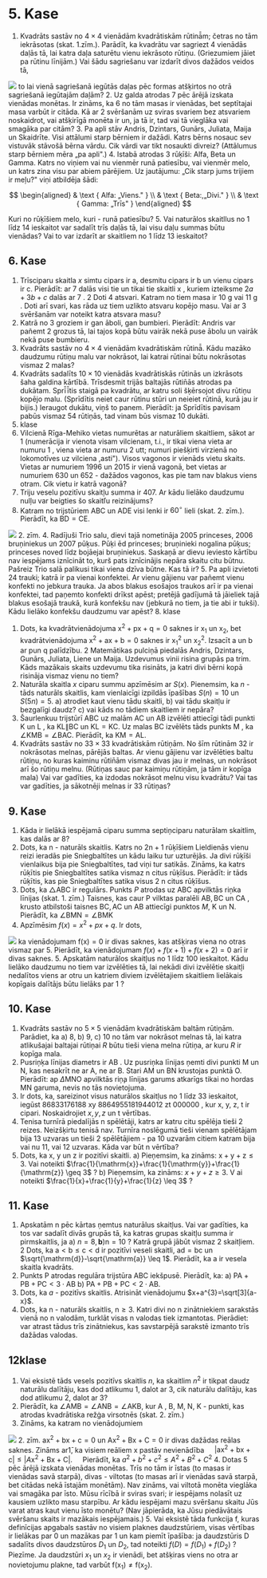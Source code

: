 # 5. Kase 

1. Kvadrāts sastāv no $4 \times 4$ vienādām kvadrātiskām rūtinā̄m; četras no tām iekrāsotas (skat. 1.zīm.). Parādīt, ka kvadrātu var sagriezt 4 vienādās daḷās tā, lai katra daļa saturētu vienu iekrāsoto rūtiṇu. (Griezumiem jāiet pa rūtinu līnijām.)
Vai šādu sagriešanu var izdarīt divos dažādos veidos tā,

![](https://cdn.mathpix.com/cropped/2024_08_22_dc831c6314074e8e740ag-1.jpg?height=266&width=217&top_left_y=292&top_left_x=1185)
to lai vienā sagriešanā iegūtās daḷas pēc formas atšķirtos no otrā sagriešanā iegūtajām daļām?
2. Uz galda atrodas 7 pēc ārējā izskata vienādas monētas. Ir zināms, ka 6 no tām masas ir vienādas, bet septītajai masa varbūt ir citāda. Kā ar 2 svēršanām uz sviras svariem bez atsvariem noskaidrot, vai atšķirīgā monēta ir un, ja tā ir, tad vai tā vieglāka vai smagāka par citām?
3. Pa apli stāv Andris, Dzintars, Gunārs, Juliata, Maija un Skaidrīte. Visi attālumi starp bērniem ir dažādi. Katrs bērns nosauc sev vistuvāk stāvošā bērna vārdu. Cik vārdi var tikt nosaukti divreiz? (Attālumus starp bērniem mēra „pa apli".)
4. Istabā atrodas 3 rūķīši: Alfa, Beta un Gamma. Katrs no viņiem vai nu vienmēr runā patiesību, vai vienmēr melo, un katrs zina visu par abiem pārējiem. Uz jautājumu: „Cik starp jums trijiem ir meļu?" viṇi atbildēja šādi:

$$
\begin{aligned}
& \text { Alfa: „Viens." } \\
& \text { Beta:,„Divi." } \\
& \text { Gamma: „Trīs" }
\end{aligned}
$$

Kuri no rūķīšiem melo, kuri - runā patiesību?
5. Vai naturālos skaitllus no 1 līdz 14 ieskaitot var sadalīt trīs daḷās tā, lai visu daḷu summas būtu vienādas?
Vai to var izdarīt ar skaitliem no 1 līdz 13 ieskaitot?

## 6. Kase

1. Trīsciparu skaitla $x$ simtu cipars ir a, desmitu cipars ir b un vienu cipars ir c. Pierādīt: ar 7 dalās visi tie un tikai tie skaitli x , kuriem izteiksme $2 a+3 b+c$ dalās ar 7 .
2 Doti 4 atsvari. Katram no tiem masa ir 10 g vai 11 g . Doti arī svari, kas rāda uz tiem uzlikto atsvaru kopējo masu. Vai ar 3 svēršanām var noteikt katra atsvara masu?
2. Katrā no 3 groziem ir gan āboli, gan bumbieri. Pierādīt: Andris var pañemt 2 grozus tā, lai tajos kopā būtu vairāk nekā puse ābolu un vairāk nekā puse bumbieru.
3. Kvadrāts sastāv no $4 \times 4$ vienādām kvadrātiskām rūtinā̄. Kādu mazāko daudzumu rūtiņu malu var nokrāsot, lai katrai rūtinai būtu nokrāsotas vismaz 2 malas?
4. Kvadrāts sadalīts $10 \times 10$ vienādās kvadrātiskās rūtinās un izkrāsots šaha galdina kārtībā. Trīsdesmit trijās baltajās rūtin̄ās atrodas pa dukātam. Sprī̄ī̄tis staigā pa kvadrātu, ar katru soli šķērsojot divu rūtiņu kopējo malu. (Sprīdītis neiet caur rūtinu stūri un neieiet rūtinā, kurā jau ir bijis.) Ieraugot dukātu, viņš to panem.
Pierādīt: ja Sprīdītis pavisam pabūs vismaz 54 rūtiņās, tad vinam būs vismaz 10 dukāti.
5. klase
6. Vilcienā Rīga-Mehiko vietas numurētas ar naturāliem skaitliem, sākot ar 1 (numerācija ir vienota visam vilcienam, t.i., ir tikai viena vieta ar numuru 1 , viena vieta ar numuru 2 utt; numuri piešķirti virzienā no lokomotīves uz vilciena ,asti"). Visos vagonos ir vienāds vietu skaits. Vietas ar numuriem 1996 un 2015 ir vienā vagonā, bet vietas ar numuriem 630 un 652 - dažādos vagonos, kas pie tam nav blakus viens otram. Cik vietu ir katrā vagonā?
7. Triju veselu pozitīvu skaitļu summa ir 407. Ar kādu lielāko daudzumu nulļu var beigties šo skaitľu reizinājums?
8. Katram no trijstūriem ABC un ADE visi lenki ir $60^{\circ}$ lieli (skat. 2. zīm.). Pierādīt, ka $\mathrm{BD}=\mathrm{CE}$.

![](https://cdn.mathpix.com/cropped/2024_08_22_dc831c6314074e8e740ag-2.jpg?height=456&width=367&top_left_y=663&top_left_x=1032)
2. zīm.
4. Radījuši Trio salu, dievi tajā nometināja 2005 princeses, 2006 bruņiniekus un 2007 pūķus. Pūķi ēd princeses; bruņinieki nogalina pūķus; princeses noved līdz bojāejai bruņiniekus. Saskaņā ar dievu ieviesto kārtību nav iespējams iznīcināt to, kurš pats iznīcinājis nepāra skaitu citu būtnu. Pašreiz Trio salā palikusi tikai viena dzīva būtne. Kas tā ir?
5. Pa apli izvietoti 24 trauki; katrā ir pa vienai konfektei. Ar vienu gājienu var pañemt vienu konfekti no jebkura trauka. Ja abos blakus esošajos traukos arī ir pa vienai konfektei, tad paņemto konfekti drīkst apēst; pretējā gadījumā tā jāieliek tajā blakus esošajā traukā, kurā konfekšu nav (jebkurā no tiem, ja tie abi ir tukši). Kādu lielāko konfekšu daudzumu var apēst?
8. klase

1. Dots, ka kvadrātvienādojuma $\mathrm{x}^{2}+\mathrm{px}+\mathrm{q}=0$ saknes ir $\mathrm{x}_{1}$ un $\mathrm{x}_{2}$, bet kvadrātvienādojuma $\mathrm{x}^{2}+\mathrm{ax}+\mathrm{b}=0$ saknes ir $\mathrm{x}_{1}^{2}$ un $\mathrm{x}_{2}^{2}$. Izsacīt a un b ar pun q palīdzību.
2 Matemātikas pulciņā piedalās Andris, Dzintars, Gunārs, Juliata, Liene un Maija. Uzdevumus vinii risina grupās pa trim. Kāds mazākais skaits uzdevumu tika risināts, ja katri divi bērni kopā risināja vismaz vienu no tiem?
2. Naturāla skaitla $x$ ciparu summu apzīmēsim ar $S(x)$. Pienemsim, ka $n$ - tāds naturāls skaitlis, kam vienlaicīgi izpildās īpašības $S(n)=10$ un $S(5 n)=5$.
a) atrodiet kaut vienu tādu skaitli,
b) vai tādu skaitḷu ir bezgalīgi daudz?
c) vai kāds no tādiem skaitliem ir nepāra?
3. Šaurlenkuu trijstūrī ABC uz malām AC un AB izvēlēti attiecīgi tādi punkti K un L , ka $\mathrm{KL} \| \mathrm{BC}$ un $\mathrm{KL}=\mathrm{KC}$. Uz malas BC izvēlēts tāds punkts M , ka $\angle \mathrm{KMB}=\angle \mathrm{BAC}$. Pierādīt, ka $\mathrm{KM}=\mathrm{AL}$.
4. Kvadrāts sastāv no $33 \times 33$ kvadrātiskām rūtiņām. No šīm rūtinām 32 ir nokrāsotas melnas, pārējās baltas. Ar vienu gājienu var izvēlēties baltu rūtiņu, no kuras kaiminu rūtin̄ām vismaz divas jau ir melnas, un nokrāsot arī šo rūtiņu melnu. (Rūtiņas sauc par kaimiņu rūtiņām, ja tām ir kopīga mala)
Vai var gadīties, ka izdodas nokrāsot melnu visu kvadrātu?
Vai tas var gadīties, ja sākotnēji melnas ir 33 rūtiņas?

## 9. Kase

1. Kāda ir lielākā iespējamā ciparu summa septiņciparu naturālam skaitlim, kas dalās ar $8 ?$
2. Dots, ka n - naturāls skaitlis. Katrs no $2 \mathrm{n}+1$ rūķīšiem Lieldienās vienu reizi ieradās pie Sniegbaltītes un kādu laiku tur uzturējās. Ja divi rūķīši vienlaikus bija pie Sniegbaltītes, tad viņi tur satikās. Zināms, ka katrs rūḳītis pie Sniegbaltītes satika vismaz n citus rūķīšus.
Pierādīt: ir tāds rūķītis, kas pie Sniegbaltītes satika visus 2 n citus rūķīšus.
3. Dots, ka $\triangle \mathrm{ABC}$ ir regulārs. Punkts $P$ atrodas uz ABC apvilktās riņka līnijas (skat. 1. zīm.) Taisnes, kas caur P vilktas paralēli $\mathrm{AB}, \mathrm{BC}$ un CA , krusto atbilstoši taisnes $\mathrm{BC}, \mathrm{AC}$ un AB attiecīgi punktos $M$, K un N. Pierādīt, ka $\angle \mathrm{BMN}=\angle \mathrm{BMK}$
4. Apzīmēsim $f(x)=x^{2}+p x+q$. Ir dots,

![](https://cdn.mathpix.com/cropped/2024_08_22_dc831c6314074e8e740ag-3.jpg?height=594&width=437&top_left_y=769&top_left_x=967)
ka vienādojumam $\mathrm{f}(\mathrm{x})=0$ ir divas saknes, kas atšķiras viena no otras vismaz par 5. Pierādīt, ka vienādojumam $f(x)+f(x+1)+f(x+2)=0$ arī ir divas saknes.
5. Apskatām naturālos skaitļus no 1 līdz 100 ieskaitot. Kādu lielāko daudzumu no tiem var izvēlēties tā, lai nekādi divi izvēlētie skaitļi nedalītos viens ar otru un katriem diviem izvēlētajiem skaitliem lielākais kopīgais dalītājs būtu lielāks par 1 ?

## 10. Kase

1. Kvadrāts sastāv no $5 \times 5$ vienādām kvadrātiskām baltām rūtiņām. Parādiet, ka a) 8, b) 9, c) 10 no tām var nokrāsot melnas tā, lai katra atlikušajai baltajai rūtiņai $R$ būtu tieši viena melna rūtiņa, ar kuru $R$ ir kopīga mala.
2. Pusriņķa līnijas diametrs ir AB . Uz pusriņka līnijas ņemti divi punkti M un N, kas nesakrīt ne ar A, ne ar B. Stari AM un BN krustojas punktā O.
Pierādīt: ap $\Delta \mathrm{MNO}$ apvilktās riņ̧a līnijas garums atkarīgs tikai no hordas MN garuma, nevis no tās novietojuma.
3. Ir dots, ka, sareizinot visus naturālos skaitḷus no 1 līdz 33 ieskaitot, iegūst 86833176188 xy 8864955181944012 zt 000000 , kur x, y, z, t ir cipari. Noskaidrojiet $x, y, z$ un t vērtības.
4. Tenisa turnīrā piedalījās n spēlētāji, katrs ar katru citu spēlēja tieši 2 reizes. Neizšķirtu tenisā nav. Turnīra noslēgumā tieši vienam spēlētājam bija 13 uzvaras un tieši 2 spēlētājiem - pa 10 uzvarām citiem katram bija vai nu 11, vai 12 uzvaras. Kāda var būt n vērtība?
5. Dots, ka x, y un z ir pozitīvi skaitli.
a) Pieņemsim, ka zināms: $\mathrm{x}+\mathrm{y}+\mathrm{z} \leq 3$. Vai noteikti $\frac{1}{\mathrm{x}}+\frac{1}{\mathrm{y}}+\frac{1}{\mathrm{z}} \geq 3$ ?
b) Pieņemsim, ka zināms: $x+y+z \geq 3$. V ai noteikti $\frac{1}{x}+\frac{1}{y}+\frac{1}{z} \leq 3$ ?

## 11. Kase

1. Apskatām n pēc kārtas ņemtus naturālus skaitļus. Vai var gadīties, ka tos var sadalīt divās grupās tā, ka katras grupas skaitļu summa ir pirmskaitlis, ja a) $n=8, \mathbf{b}) \mathrm{n}=10$ ? Katrā grupā jābūt vismaz 2 skaitļiem.
2 Dots, ka $\mathrm{a}<\mathrm{b} \leq \mathrm{c}<\mathrm{d}$ ir pozitīvi veseli skaitli, $\mathrm{ad}=\mathrm{bc}$ un $\sqrt{\mathrm{d}}-\sqrt{\mathrm{a}} \leq 1$. Pierādīt, ka a ir vesela skaitla kvadrāts.
2. Punkts P atrodas regulāra trijstūra ABC iekšpusē. Pierādīt, ka:
a) $\mathrm{PA}+\mathrm{PB}+\mathrm{PC}<3 \cdot \mathrm{AB}$
b) $\mathrm{PA}+\mathrm{PB}+\mathrm{PC}<2 \cdot \mathrm{AB}$.
3. Dots, ka $a$ - pozitīvs skaitlis. Atrisināt vienādojumu $x+a^{3}=\sqrt[3]{a-x}$.
4. Dots, ka n - naturāls skaitlis, $\mathrm{n} \geq 3$. Katri divi no n zinātniekiem sarakstās vienā no n valodām, turklāt visas n valodas tiek izmantotas. Pierādiet: var atrast tādus trīs zinātniekus, kas savstarpējā sarakstē izmanto trīs dažādas valodas.

## 12klase

1. Vai eksistē tāds vesels pozitīvs skaitlis $n$, ka skaitlim $n^{2}$ ir tikpat daudz naturālu dalītāju, kas dod atlikumu 1, dalot ar 3, cik naturālu dalītāju, kas dod atlikumu 2, dalot ar 3?
2. Pierādīt, ka $\angle \mathrm{AMB}=\angle \mathrm{ANB}=\angle \mathrm{AKB}$, kur A , B, M, N, K - punkti, kas atrodas kvadrātiska režġa virsotnēs (skat. 2. zīm.)
3. Zināms, ka katram no vienādojumiem

![](https://cdn.mathpix.com/cropped/2024_08_22_dc831c6314074e8e740ag-4.jpg?height=307&width=337&top_left_y=413&top_left_x=2378)
2. zīm. $\mathrm{ax}^{2}+\mathrm{bx}+\mathrm{c}=0$ un $\mathrm{Ax}^{2}+\mathrm{Bx}+\mathrm{C}=0$ ir divas dažādas reālas saknes. Zināms ar1̄, ka visiem reāliem x pastāv nevienādība $\quad\left|\mathrm{ax}^{2}+\mathrm{bx}+\mathrm{c}\right| \leq\left|A \mathrm{x}^{2}+\mathrm{Bx}+\mathrm{C}\right| . \quad$ Pierādīt, ka $a^{2}+b^{2}+c^{2} \leq A^{2}+B^{2}+C^{2}$
4. Dotas 5 pēc ārējā izskata vienādas monētas. Trīs no tām ir īstas (to masas ir vienādas savā starpā), divas - viltotas (to masas arī ir vienādas savā starpā, bet citādas nekā īstajām monētām). Nav zināms, vai viltotā monēta vieglāka vai smagāka par īsto. Mūsu rīcībā ir sviras svari; ir iespējams nolasīt uz kausiem uzlikto masu starpību. Ar kādu iespējami mazu svēršanu skaitu Jūs varat atras kaut vienu īsto monētu? (Nav jāpierāda, ka Jūsu piedāvātais svēršanu skaits ir mazākais iespējamais.)
5. Vai eksistē tāda funkcija f, kuras definīcijas apgabals sastāv no visiem plaknes daudzstūriem, visas vērtības ir lielākas par 0 un mazākas par 1 un kam piemīt īpašība: ja daudzstūris D sadalīts divos daudzstūros $D_{1}$ un $D_{2}$, tad noteikti $f(D)=f\left(D_{1}\right)+f\left(D_{2}\right)$ ?
Piezīme. Ja daudzstūri $x_{1}$ un $x_{2}$ ir vienādi, bet atšķiras viens no otra ar novietojumu plakne, tad varbūt $\mathrm{f}\left(\mathrm{x}_{1}\right) \neq \mathrm{f}\left(\mathrm{x}_{2}\right)$.

